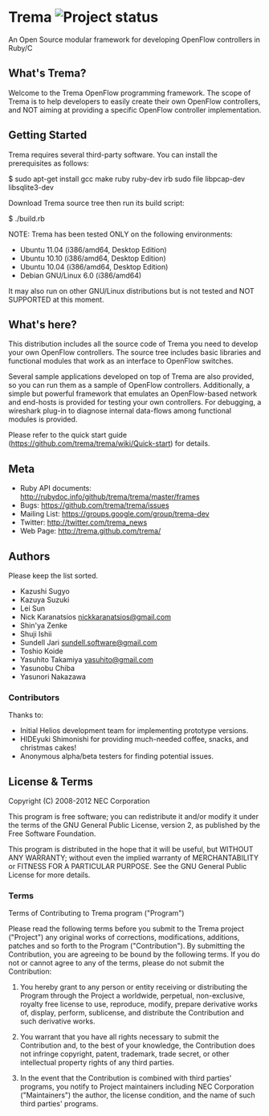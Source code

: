 Trema ![Project status](http://stillmaintained.com/trema/trema.png)
=====
An Open Source modular framework for developing OpenFlow controllers in Ruby/C


What's Trema?
-------------

Welcome to the Trema OpenFlow programming framework. The scope of
Trema is to help developers to easily create their own OpenFlow
controllers, and NOT aiming at providing a specific OpenFlow
controller implementation.


Getting Started
---------------

Trema requires several third-party software. You can install the
prerequisites as follows:

  $ sudo apt-get install gcc make ruby ruby-dev irb sudo file libpcap-dev libsqlite3-dev

Download Trema source tree then run its build script:

  $ ./build.rb

NOTE: Trema has been tested ONLY on the following environments:

* Ubuntu 11.04 (i386/amd64, Desktop Edition)
* Ubuntu 10.10 (i386/amd64, Desktop Edition)
* Ubuntu 10.04 (i386/amd64, Desktop Edition)
* Debian GNU/Linux 6.0 (i386/amd64)

It may also run on other GNU/Linux distributions but is not tested and
NOT SUPPORTED at this moment.


What's here?
------------

This distribution includes all the source code of Trema you need to
develop your own OpenFlow controllers. The source tree includes basic
libraries and functional modules that work as an interface to OpenFlow
switches.

Several sample applications developed on top of Trema are also
provided, so you can run them as a sample of OpenFlow
controllers. Additionally, a simple but powerful framework that
emulates an OpenFlow-based network and end-hosts is provided for
testing your own controllers. For debugging, a wireshark plug-in to
diagnose internal data-flows among functional modules is provided.

Please refer to the quick start guide
(https://github.com/trema/trema/wiki/Quick-start) for details.


Meta
----

* Ruby API documents: http://rubydoc.info/github/trema/trema/master/frames
* Bugs: https://github.com/trema/trema/issues
* Mailing List: https://groups.google.com/group/trema-dev
* Twitter: http://twitter.com/trema_news
* Web Page: http://trema.github.com/trema/


Authors
-------

Please keep the list sorted.

* Kazushi Sugyo
* Kazuya Suzuki
* Lei Sun
* Nick Karanatsios <nickkaranatsios@gmail.com>
* Shin'ya Zenke
* Shuji Ishii
* Sundell Jari <sundell.software@gmail.com>
* Toshio Koide
* Yasuhito Takamiya <yasuhito@gmail.com>
* Yasunobu Chiba
* Yasunori Nakazawa


### Contributors

Thanks to:

* Initial Helios development team for implementing prototype versions.
* HIDEyuki Shimonishi for providing much-needed coffee, snacks, and christmas cakes!
* Anonymous alpha/beta testers for finding potential issues.


License & Terms
---------------

Copyright (C) 2008-2012 NEC Corporation

This program is free software; you can redistribute it and/or modify
it under the terms of the GNU General Public License, version 2, as
published by the Free Software Foundation.

This program is distributed in the hope that it will be useful, but
WITHOUT ANY WARRANTY; without even the implied warranty of
MERCHANTABILITY or FITNESS FOR A PARTICULAR PURPOSE.  See the GNU
General Public License for more details.


### Terms

Terms of Contributing to Trema program ("Program")

Please read the following terms before you submit to the Trema project
("Project") any original works of corrections, modifications,
additions, patches and so forth to the Program ("Contribution").  By
submitting the Contribution, you are agreeing to be bound by the
following terms.  If you do not or cannot agree to any of the terms,
please do not submit the Contribution:

1. You hereby grant to any person or entity receiving or distributing
   the Program through the Project a worldwide, perpetual,
   non-exclusive, royalty free license to use, reproduce, modify,
   prepare derivative works of, display, perform, sublicense, and
   distribute the Contribution and such derivative works.

2. You warrant that you have all rights necessary to submit the
   Contribution and, to the best of your knowledge, the Contribution
   does not infringe copyright, patent, trademark, trade secret, or
   other intellectual property rights of any third parties.

3. In the event that the Contribution is combined with third parties'
   programs, you notify to Project maintainers including NEC
   Corporation ("Maintainers") the author, the license condition, and
   the name of such third parties' programs.
